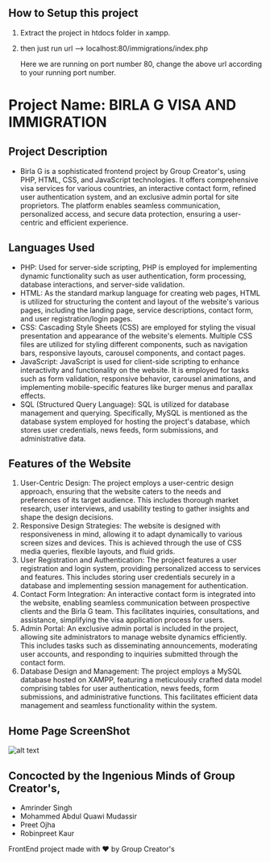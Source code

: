 How to Setup this project
-----------------------------
1. Extract the project in htdocs folder in xampp.
2. then just run url -->    localhost:80/immigrations/index.php

   Here we are running on port number 80, change the above url according to your running port number.

# Project Name: BIRLA G VISA AND IMMIGRATION

## Project Description

- Birla G is a sophisticated frontend project by Group Creator's, using PHP, HTML, CSS, and JavaScript technologies. It offers comprehensive visa services for various countries, an interactive contact form, refined user authentication system, and an exclusive admin portal for site proprietors. The platform enables seamless communication, personalized access, and secure data protection, ensuring a user-centric and efficient experience.

## Languages Used

- PHP: Used for server-side scripting, PHP is employed for implementing dynamic functionality such as user authentication, form processing, database interactions, and server-side validation.
- HTML: As the standard markup language for creating web pages, HTML is utilized for structuring the content and layout of the website's various pages, including the landing page, service descriptions, contact form, and user registration/login pages.
- CSS: Cascading Style Sheets (CSS) are employed for styling the visual presentation and appearance of the website's elements. Multiple CSS files are utilized for styling different components, such as navigation bars, responsive layouts, carousel components, and contact pages.
- JavaScript: JavaScript is used for client-side scripting to enhance interactivity and functionality on the website. It is employed for tasks such as form validation, responsive behavior, carousel animations, and implementing mobile-specific features like burger menus and parallax effects.
- SQL (Structured Query Language): SQL is utilized for database management and querying. Specifically, MySQL is mentioned as the database system employed for hosting the project's database, which stores user credentials, news feeds, form submissions, and administrative data.

## Features of the Website

1. User-Centric Design: The project employs a user-centric design approach, ensuring that the website caters to the needs and preferences of its target audience. This includes thorough market research, user interviews, and usability testing to gather insights and shape the design decisions.
2. Responsive Design Strategies: The website is designed with responsiveness in mind, allowing it to adapt dynamically to various screen sizes and devices. This is achieved through the use of CSS media queries, flexible layouts, and fluid grids.
3. User Registration and Authentication: The project features a user registration and login system, providing personalized access to services and features. This includes storing user credentials securely in a database and implementing session management for authentication.
4. Contact Form Integration: An interactive contact form is integrated into the website, enabling seamless communication between prospective clients and the Birla G team. This facilitates inquiries, consultations, and assistance, simplifying the visa application process for users.
5. Admin Portal: An exclusive admin portal is included in the project, allowing site administrators to manage website dynamics efficiently. This includes tasks such as disseminating announcements, moderating user accounts, and responding to inquiries submitted through the contact form.
6. Database Design and Management: The project employs a MySQL database hosted on XAMPP, featuring a meticulously crafted data model comprising tables for user authentication, news feeds, form submissions, and administrative functions. This facilitates efficient data management and seamless functionality within the system.

## Home Page ScreenShot
![alt text](Webpage.jpg)

## Concocted by the Ingenious Minds of Group Creator's,
- Amrinder Singh
- Mohammed Abdul Quawi Mudassir 
- Preet Ojha 
- Robinpreet Kaur 

FrontEnd project made with ❤️ by Group Creator's
